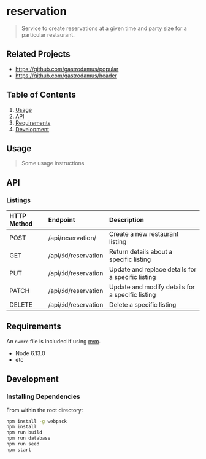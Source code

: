 # reservation

> Service to create reservations at a given time and party size for a particular restaurant.

## Related Projects

  - https://github.com/gastrodamus/popular
  - https://github.com/gastrodamus/header

## Table of Contents

1. [Usage](#Usage)
2. [API](#API)
3. [Requirements](#requirements)
4. [Development](#development)

## Usage

> Some usage instructions

## API

### Listings
| HTTP Method   | Endpoint                     | Description                                             |
|:--------------|:-----------------------------|:--------------------------------------------------------|
| POST          | /api/reservation/            | Create a new restaurant listing                         |
| GET           | /api/:id/reservation         | Return details about a specific listing                 |
| PUT           | /api/:id/reservation         | Update and replace details for a specific listing       |
| PATCH         | /api/:id/reservation         | Update and modify details for a specific listing        |
| DELETE        | /api/:id/reservation         | Delete a specific listing                               |

## Requirements

An `nvmrc` file is included if using [nvm](https://github.com/creationix/nvm).

- Node 6.13.0
- etc

## Development

### Installing Dependencies

From within the root directory:

```sh
npm install -g webpack
npm install
npm run build
npm run database
npm run seed
npm start
```

